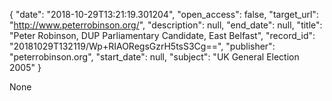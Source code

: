 {
  "date": "2018-10-29T13:21:19.301204", 
  "open_access": false, 
  "target_url": "http://www.peterrobinson.org/", 
  "description": null, 
  "end_date": null, 
  "title": "Peter Robinson, DUP Parliamentary Candidate, East Belfast", 
  "record_id": "20181029T132119/Wp+RIAORegsGzrH5tsS3Cg==", 
  "publisher": "peterrobinson.org", 
  "start_date": null, 
  "subject": "UK General Election 2005"
}

None